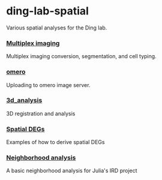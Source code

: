 # ding-lab-spatial
Various spatial analyses for the Ding lab.

### **[Multiplex imaging](https://github.com/estorrs/ding-lab-spatial/tree/main/multiplex_imaging)**

Multiplex imaging conversion, segmentation, and cell typing.

### **[omero](https://github.com/estorrs/ding-lab-spatial/tree/main/omero)**

Uploading to omero image server.

### **[3d_analysis](https://github.com/estorrs/ding-lab-spatial/tree/main/3d_analysis)**

3D registration and analysis

### **[Spatial DEGs]()**

Examples of how to derive spatial DEGs

### **[Neighborhood analysis](https://github.com/estorrs/ding-lab-spatial/tree/main/julia_ird)**

A basic neighborhood analysis for Julia's IRD project
